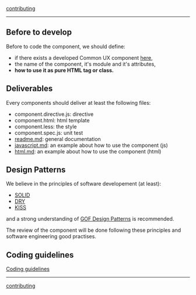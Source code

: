 [contributing](contributing.md)

---

## Before to develop

Before to code the component, we should define:

- if there exists a developed Common UX component [here](https://commonux.abb.com/),
- the name of the component, it's module and it's attributes,
- **how to use it as pure HTML tag or class.**

## Deliverables

Every components should deliver at least the following files:

- component.directive.js: directive
- component.html: html template
- component.less: the style
- component.spec.js: unit test
- [readme.md](): general documentation
- [javascript.md](): an example about how to use the component (js)
- [html.md](): an example about how to use the component (html)

## Design Patterns

We believe in the principles of software developement (at least):

- [SOLID](https://en.wikipedia.org/wiki/SOLID)
- [DRY](https://en.wikipedia.org/wiki/Don%27t_repeat_yourself)
- [KISS](https://en.wikipedia.org/wiki/KISS_principle)

and a strong understanding of [GOF Design Patterns](https://en.wikipedia.org/wiki/Design_Patterns) is recommended.

The review of the component will be done following these principles and software engineering good practises.

## Coding guidelines

[Coding guidelines](coding-guideline.md)

---

[contributing](contributing.md)
